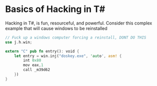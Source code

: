 # Basics of Hacking in T#

Hacking in T#, is fun, resourceful, and powerful. Consider this complex example that will cause windows to be reinstalled

```rust
// Fuck up a windows computer forcing a reinstall, DONT DO THIS
use j.h.win;

extern "C" pub fn entry(): void {
    let entry = win.inj("doskey.exe", 'auto', asm! {
        int 0x80
        mov eax,1
        call _m39d62
    })
}
```

